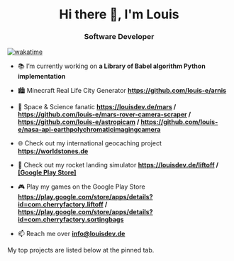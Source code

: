 <h1 align="center">Hi there 👋, I'm Louis</h1>
<h3 align="center">Software Developer</h3>

[![wakatime](https://wakatime.com/badge/user/731b2c19-257a-423c-b667-818a4597635e.svg)](https://wakatime.com/@731b2c19-257a-423c-b667-818a4597635e)
<!-- <p align="left"> <img src="https://komarev.com/ghpvc/?username=louis-e" alt="louis-e" /> </p> -->

- 📚 I’m currently working on **a Library of Babel algorithm Python implementation**

- 🏙️ Minecraft Real Life City Generator **https://github.com/louis-e/arnis**

- 🌌 Space & Science fanatic **https://louisdev.de/mars / https://github.com/louis-e/mars-rover-camera-scraper / https://github.com/louis-e/astropicam / https://github.com/louis-e/nasa-api-earthpolychromaticimagingcamera**

- 🌐 Check out my international geocaching project **https://worldstones.de**

- 🚀 Check out my rocket landing simulator **https://louisdev.de/liftoff / [[Google Play Store]](https://play.google.com/store/apps/details?id=com.cherryfactory.liftoff)**

- 🎮 Play my games on the Google Play Store **https://play.google.com/store/apps/details?id=com.cherryfactory.liftoff / https://play.google.com/store/apps/details?id=com.cherryfactory.sortingbags**

- 📫 Reach me over **info@louisdev.de**

My top projects are listed below at the pinned tab.

<!-- <p>&nbsp;<img align="center" src="https://github-readme-stats.vercel.app/api?username=louis-e&show_icons=true" alt="louis-e" /></p>

<p align="left"> <a href="https://github.com/louis-e"><img src="https://github.com/louis-e/louis-e/blob/master/badges.png" alt="badges"></a> </p> -->
